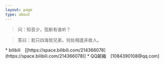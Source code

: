 ```yaml
---
layout: page
type: about
---
```




<blockquote class="blockquote-center">问：知音少，弦断有谁听？</blockquote>



<blockquote class="blockquote-center">答曰：若只四海皆兄弟，何处相逢非故人。</blockquote>
 * bilibili&emsp;[[https://space.bilibili.com/214366078](https://space.bilibili.com/214366078)]  
 * QQ邮箱&emsp;[1084390108@qq.com]

